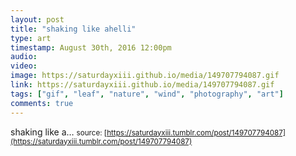 ```yaml
---
layout: post
title: "shaking like ahelli"
type: art
timestamp: August 30th, 2016 12:00pm
audio: 
video: 
image: https://saturdayxiii.github.io/media/149707794087.gif
link: https://saturdayxiii.github.io/media/149707794087.gif
tags: ["gif", "leaf", "nature", "wind", "photography", "art"]
comments: true
---
```

shaking like a&hellip;
<small>source: [https://saturdayxiii.tumblr.com/post/149707794087](https://saturdayxiii.tumblr.com/post/149707794087)</small>
